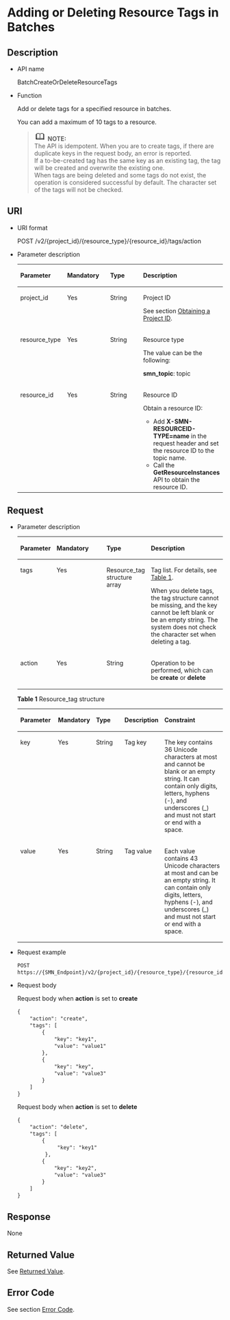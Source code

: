 # Adding or Deleting Resource Tags in Batches<a name="smn_api_56002"></a>

## Description<a name="section11166154101819"></a>

-   API name

    BatchCreateOrDeleteResourceTags

-   Function

    Add or delete tags for a specified resource in batches.

    You can add a maximum of 10 tags to a resource.

    >![](public_sys-resources/icon-note.gif) **NOTE:**   
    >The API is idempotent. When you are to create tags, if there are duplicate keys in the request body, an error is reported.  
    >If a to-be-created tag has the same key as an existing tag, the tag will be created and overwrite the existing one.  
    >When tags are being deleted and some tags do not exist, the operation is considered successful by default. The character set of the tags will not be checked.  


## URI<a name="section171812054161811"></a>

-   URI format

    POST /v2/\{project\_id\}/\{resource\_type\}/\{resource\_id\}/tags/action

-   Parameter description

    <a name="table4181105410187"></a>
    <table><thead align="left"><tr id="row9634205461818"><th class="cellrowborder" valign="top" width="22.972297229722972%" id="mcps1.1.5.1.1"><p id="p13634105451820"><a name="p13634105451820"></a><a name="p13634105451820"></a><strong id="b842352706191030"><a name="b842352706191030"></a><a name="b842352706191030"></a>Parameter</strong></p>
    </th>
    <th class="cellrowborder" valign="top" width="22.972297229722972%" id="mcps1.1.5.1.2"><p id="p9634155461818"><a name="p9634155461818"></a><a name="p9634155461818"></a><strong id="b593421527191713"><a name="b593421527191713"></a><a name="b593421527191713"></a>Mandatory</strong></p>
    </th>
    <th class="cellrowborder" valign="top" width="20.27202720272027%" id="mcps1.1.5.1.3"><p id="p176342054151820"><a name="p176342054151820"></a><a name="p176342054151820"></a><strong id="b84235270619112"><a name="b84235270619112"></a><a name="b84235270619112"></a>Type</strong></p>
    </th>
    <th class="cellrowborder" valign="top" width="33.78337833783379%" id="mcps1.1.5.1.4"><p id="p8634185410184"><a name="p8634185410184"></a><a name="p8634185410184"></a><strong id="b84235270619115"><a name="b84235270619115"></a><a name="b84235270619115"></a>Description</strong></p>
    </th>
    </tr>
    </thead>
    <tbody><tr id="row863485461812"><td class="cellrowborder" valign="top" width="22.972297229722972%" headers="mcps1.1.5.1.1 "><p id="p15634154191818"><a name="p15634154191818"></a><a name="p15634154191818"></a>project_id</p>
    </td>
    <td class="cellrowborder" valign="top" width="22.972297229722972%" headers="mcps1.1.5.1.2 "><p id="p36341354151815"><a name="p36341354151815"></a><a name="p36341354151815"></a>Yes</p>
    </td>
    <td class="cellrowborder" valign="top" width="20.27202720272027%" headers="mcps1.1.5.1.3 "><p id="p196341954171820"><a name="p196341954171820"></a><a name="p196341954171820"></a>String</p>
    </td>
    <td class="cellrowborder" valign="top" width="33.78337833783379%" headers="mcps1.1.5.1.4 "><p id="p11634105415185"><a name="p11634105415185"></a><a name="p11634105415185"></a>Project ID</p>
    <p id="p118812918506"><a name="p118812918506"></a><a name="p118812918506"></a>See section <a href="obtaining-a-project-id.md">Obtaining a Project ID</a>.</p>
    </td>
    </tr>
    <tr id="row1563419545185"><td class="cellrowborder" valign="top" width="22.972297229722972%" headers="mcps1.1.5.1.1 "><p id="p99531421797"><a name="p99531421797"></a><a name="p99531421797"></a>resource_type</p>
    </td>
    <td class="cellrowborder" valign="top" width="22.972297229722972%" headers="mcps1.1.5.1.2 "><p id="p1495310421799"><a name="p1495310421799"></a><a name="p1495310421799"></a>Yes</p>
    </td>
    <td class="cellrowborder" valign="top" width="20.27202720272027%" headers="mcps1.1.5.1.3 "><p id="p149531342296"><a name="p149531342296"></a><a name="p149531342296"></a>String</p>
    </td>
    <td class="cellrowborder" valign="top" width="33.78337833783379%" headers="mcps1.1.5.1.4 "><p id="p52661238184213"><a name="p52661238184213"></a><a name="p52661238184213"></a>Resource type</p>
    <p id="p278251314214"><a name="p278251314214"></a><a name="p278251314214"></a>The value can be the following:</p>
    <p id="p14550953686"><a name="p14550953686"></a><a name="p14550953686"></a><strong id="b55671313121318"><a name="b55671313121318"></a><a name="b55671313121318"></a>smn_topic</strong>: topic</p>
    <p id="p8682201993"><a name="p8682201993"></a><a name="p8682201993"></a></p>
    <p id="p11902194391011"><a name="p11902194391011"></a><a name="p11902194391011"></a></p>
    </td>
    </tr>
    <tr id="row6634254101816"><td class="cellrowborder" valign="top" width="22.972297229722972%" headers="mcps1.1.5.1.1 "><p id="p1363485413187"><a name="p1363485413187"></a><a name="p1363485413187"></a>resource_id</p>
    </td>
    <td class="cellrowborder" valign="top" width="22.972297229722972%" headers="mcps1.1.5.1.2 "><p id="p463417547182"><a name="p463417547182"></a><a name="p463417547182"></a>Yes</p>
    </td>
    <td class="cellrowborder" valign="top" width="20.27202720272027%" headers="mcps1.1.5.1.3 "><p id="p7634195417180"><a name="p7634195417180"></a><a name="p7634195417180"></a>String</p>
    </td>
    <td class="cellrowborder" valign="top" width="33.78337833783379%" headers="mcps1.1.5.1.4 "><p id="p176341254201810"><a name="p176341254201810"></a><a name="p176341254201810"></a>Resource ID</p>
    <p id="p57491711103514"><a name="p57491711103514"></a><a name="p57491711103514"></a>Obtain a resource ID:</p>
    <a name="ul969372310137"></a><a name="ul969372310137"></a><ul id="ul969372310137"><li>Add <strong id="b1046628401"><a name="b1046628401"></a><a name="b1046628401"></a>X-SMN-RESOURCEID-TYPE=name</strong> in the request header and set the resource ID to the topic name.</li><li>Call the <strong id="b84235270694340"><a name="b84235270694340"></a><a name="b84235270694340"></a>GetResourceInstances</strong> API to obtain the resource ID.</li></ul>
    </td>
    </tr>
    </tbody>
    </table>


## Request<a name="section2197105410186"></a>

-   Parameter description

    <a name="table4213165415189"></a>
    <table><thead align="left"><tr id="row16634145491814"><th class="cellrowborder" valign="top" width="16.88%" id="mcps1.1.5.1.1"><p id="p463435412187"><a name="p463435412187"></a><a name="p463435412187"></a><strong id="b492621386"><a name="b492621386"></a><a name="b492621386"></a>Parameter</strong></p>
    </th>
    <th class="cellrowborder" valign="top" width="24.68%" id="mcps1.1.5.1.2"><p id="p16634054131814"><a name="p16634054131814"></a><a name="p16634054131814"></a><strong id="b1873939549"><a name="b1873939549"></a><a name="b1873939549"></a>Mandatory</strong></p>
    </th>
    <th class="cellrowborder" valign="top" width="20.78%" id="mcps1.1.5.1.3"><p id="p9634155414185"><a name="p9634155414185"></a><a name="p9634155414185"></a><strong id="b207078290"><a name="b207078290"></a><a name="b207078290"></a>Type</strong></p>
    </th>
    <th class="cellrowborder" valign="top" width="37.66%" id="mcps1.1.5.1.4"><p id="p2063413547181"><a name="p2063413547181"></a><a name="p2063413547181"></a><strong id="b674219474"><a name="b674219474"></a><a name="b674219474"></a>Description</strong></p>
    </th>
    </tr>
    </thead>
    <tbody><tr id="row18634195431818"><td class="cellrowborder" valign="top" width="16.88%" headers="mcps1.1.5.1.1 "><p id="p156341354131810"><a name="p156341354131810"></a><a name="p156341354131810"></a>tags</p>
    </td>
    <td class="cellrowborder" valign="top" width="24.68%" headers="mcps1.1.5.1.2 "><p id="p763418543186"><a name="p763418543186"></a><a name="p763418543186"></a>Yes</p>
    </td>
    <td class="cellrowborder" valign="top" width="20.78%" headers="mcps1.1.5.1.3 "><p id="p563413548183"><a name="p563413548183"></a><a name="p563413548183"></a>Resource_tag structure array</p>
    </td>
    <td class="cellrowborder" valign="top" width="37.66%" headers="mcps1.1.5.1.4 "><p id="p7634654141810"><a name="p7634654141810"></a><a name="p7634654141810"></a>Tag list. For details, see <a href="#table1127111434346">Table 1</a>.</p>
    <p id="p14459433554"><a name="p14459433554"></a><a name="p14459433554"></a>When you delete tags, the tag structure cannot be missing, and the key cannot be left blank or be an empty string. The system does not check the character set when deleting a tag.</p>
    </td>
    </tr>
    <tr id="row1263445419182"><td class="cellrowborder" valign="top" width="16.88%" headers="mcps1.1.5.1.1 "><p id="p16341754191812"><a name="p16341754191812"></a><a name="p16341754191812"></a>action</p>
    </td>
    <td class="cellrowborder" valign="top" width="24.68%" headers="mcps1.1.5.1.2 "><p id="p363415545188"><a name="p363415545188"></a><a name="p363415545188"></a>Yes</p>
    </td>
    <td class="cellrowborder" valign="top" width="20.78%" headers="mcps1.1.5.1.3 "><p id="p176349545181"><a name="p176349545181"></a><a name="p176349545181"></a>String</p>
    </td>
    <td class="cellrowborder" valign="top" width="37.66%" headers="mcps1.1.5.1.4 "><p id="p186342054101815"><a name="p186342054101815"></a><a name="p186342054101815"></a>Operation to be performed, which can be <strong id="b842352706101829"><a name="b842352706101829"></a><a name="b842352706101829"></a>create</strong> or <strong id="b842352706101833"><a name="b842352706101833"></a><a name="b842352706101833"></a>delete</strong></p>
    </td>
    </tr>
    </tbody>
    </table>

    **Table  1**  Resource\_tag structure

    <a name="table1127111434346"></a>
    <table><thead align="left"><tr id="smn_api_56001_row139311651171713"><th class="cellrowborder" valign="top" width="18.81188118811881%" id="mcps1.2.6.1.1"><p id="smn_api_56001_p993135161718"><a name="smn_api_56001_p993135161718"></a><a name="smn_api_56001_p993135161718"></a><strong id="smn_api_56001_b6377153915111"><a name="smn_api_56001_b6377153915111"></a><a name="smn_api_56001_b6377153915111"></a>Parameter</strong></p>
    </th>
    <th class="cellrowborder" valign="top" width="15.841584158415841%" id="mcps1.2.6.1.2"><p id="smn_api_56001_p19311451131719"><a name="smn_api_56001_p19311451131719"></a><a name="smn_api_56001_p19311451131719"></a><strong id="smn_api_56001_b553769561"><a name="smn_api_56001_b553769561"></a><a name="smn_api_56001_b553769561"></a>Mandatory</strong></p>
    </th>
    <th class="cellrowborder" valign="top" width="15.841584158415841%" id="mcps1.2.6.1.3"><p id="smn_api_56001_p13931451141710"><a name="smn_api_56001_p13931451141710"></a><a name="smn_api_56001_p13931451141710"></a><strong id="smn_api_56001_b1343797695"><a name="smn_api_56001_b1343797695"></a><a name="smn_api_56001_b1343797695"></a>Type</strong></p>
    </th>
    <th class="cellrowborder" valign="top" width="12.871287128712872%" id="mcps1.2.6.1.4"><p id="smn_api_56001_p393125141712"><a name="smn_api_56001_p393125141712"></a><a name="smn_api_56001_p393125141712"></a><strong id="smn_api_56001_b36311841175120"><a name="smn_api_56001_b36311841175120"></a><a name="smn_api_56001_b36311841175120"></a>Description</strong></p>
    </th>
    <th class="cellrowborder" valign="top" width="36.633663366336634%" id="mcps1.2.6.1.5"><p id="smn_api_56001_p1715443212610"><a name="smn_api_56001_p1715443212610"></a><a name="smn_api_56001_p1715443212610"></a><strong id="smn_api_56001_b134437429517"><a name="smn_api_56001_b134437429517"></a><a name="smn_api_56001_b134437429517"></a>Constraint</strong></p>
    </th>
    </tr>
    </thead>
    <tbody><tr id="smn_api_56001_row3931105113173"><td class="cellrowborder" valign="top" width="18.81188118811881%" headers="mcps1.2.6.1.1 "><p id="smn_api_56001_p17931145131711"><a name="smn_api_56001_p17931145131711"></a><a name="smn_api_56001_p17931145131711"></a>key</p>
    </td>
    <td class="cellrowborder" valign="top" width="15.841584158415841%" headers="mcps1.2.6.1.2 "><p id="smn_api_56001_p9931145120179"><a name="smn_api_56001_p9931145120179"></a><a name="smn_api_56001_p9931145120179"></a>Yes</p>
    </td>
    <td class="cellrowborder" valign="top" width="15.841584158415841%" headers="mcps1.2.6.1.3 "><p id="smn_api_56001_p16931751111714"><a name="smn_api_56001_p16931751111714"></a><a name="smn_api_56001_p16931751111714"></a>String</p>
    </td>
    <td class="cellrowborder" valign="top" width="12.871287128712872%" headers="mcps1.2.6.1.4 "><p id="smn_api_56001_p393175116171"><a name="smn_api_56001_p393175116171"></a><a name="smn_api_56001_p393175116171"></a>Tag key</p>
    </td>
    <td class="cellrowborder" valign="top" width="36.633663366336634%" headers="mcps1.2.6.1.5 "><p id="smn_api_56001_p171314419267"><a name="smn_api_56001_p171314419267"></a><a name="smn_api_56001_p171314419267"></a>The key contains 36 Unicode characters at most and cannot be blank or an empty string. It can contain only digits, letters, hyphens (-), and underscores (_) and must not start or end with a space.</p>
    </td>
    </tr>
    <tr id="smn_api_56001_row39312515173"><td class="cellrowborder" valign="top" width="18.81188118811881%" headers="mcps1.2.6.1.1 "><p id="smn_api_56001_p09311651171711"><a name="smn_api_56001_p09311651171711"></a><a name="smn_api_56001_p09311651171711"></a>value</p>
    </td>
    <td class="cellrowborder" valign="top" width="15.841584158415841%" headers="mcps1.2.6.1.2 "><p id="smn_api_56001_p1693155113179"><a name="smn_api_56001_p1693155113179"></a><a name="smn_api_56001_p1693155113179"></a>Yes</p>
    </td>
    <td class="cellrowborder" valign="top" width="15.841584158415841%" headers="mcps1.2.6.1.3 "><p id="smn_api_56001_p14931751141720"><a name="smn_api_56001_p14931751141720"></a><a name="smn_api_56001_p14931751141720"></a>String</p>
    </td>
    <td class="cellrowborder" valign="top" width="12.871287128712872%" headers="mcps1.2.6.1.4 "><p id="smn_api_56001_p159313515179"><a name="smn_api_56001_p159313515179"></a><a name="smn_api_56001_p159313515179"></a>Tag value</p>
    </td>
    <td class="cellrowborder" valign="top" width="36.633663366336634%" headers="mcps1.2.6.1.5 "><p id="smn_api_56001_p344164632615"><a name="smn_api_56001_p344164632615"></a><a name="smn_api_56001_p344164632615"></a>Each value contains 43 Unicode characters at most and can be an empty string. It can contain only digits, letters, hyphens (-), and underscores (_) and must not start or end with a space.</p>
    </td>
    </tr>
    </tbody>
    </table>


-   Request example

    ```
    POST https://{SMN_Endpoint}/v2/{project_id}/{resource_type}/{resource_id}/tags/action
    ```


-   Request body

    Request body when  **action**  is set to  **create**

    ```
    {
        "action": "create",
        "tags": [
            {
                "key": "key1",
                "value": "value1"
            },
            {
                "key": "key",
                "value": "value3"
            }
        ]
    }
    ```

    Request body when  **action**  is set to  **delete**

    ```
    {
        "action": "delete",
        "tags": [
            {
                 "key": "key1"
             },
            {
                "key": "key2",
                "value": "value3"
            }
        ]
    }
    ```


## Response<a name="section112591544183"></a>

None

## Returned Value<a name="section10259185419185"></a>

See  [Returned Value](returned-value.md).

## Error Code<a name="section73211020122511"></a>

See section  [Error Code](error-code.md).


